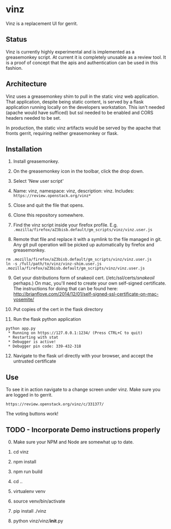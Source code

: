 vinz
====

Vinz is a replacement UI for gerrit.


Status
------

Vinz is currently highly experimental and is implemented as a greasemonkey script.
At current it is completely unusable as a review tool. It is a proof of concept that the apis and authentication can be used in this fashion.



Architecture
------------

Vinz uses a greasemonkey shim to pull in the static vinz web application. That application, despite being static content, is served by a flask application running locally on the developers workstation. This isn't needed (apache would have sufficed) but ssl needed to be enabled and CORS headers needed to be set.

In production, the static vinz artifacts would be served by the apache that fronts gerrit, requiring neither greasemonkey or flask.


Installation
------------


1) Install greasemonkey.

2) On the greasemonkey icon in the toolbar, click the drop down.

3) Select 'New user script'

4) Name: vinz, namespace: vinz, description: vinz. Includes:   ``https://review.openstack.org/vinz*  ``

5) Close and quit the file that opens.

6) Clone this repository somewhere.

7) Find the vinz script inside your firefox profile. E.g. ``.mozilla/firefox/aZ3bisb.default/gm_scripts/vinz/vinz.user.js``

8) Remote that file and replace it with a symlink to the file managed in git. Any git pull operation will be picked up automatically by firefox and greasemonkey.

```
rm .mozilla/firefox/aZ3bisb.default/gm_scripts/vinz/vinz.user.js
ln -s /full/path/to/vinz/vinz-shim.user.js .mozilla/firefox/aZ3bisb.default/gm_scripts/vinz/vinz.user.js
```

9) Get your distributions form of snakeoil cert. (/etc/ssl/certs/*snakeoil* perhaps.) On mac, you'll need to create your own self-signed certificate. The instructions for doing that can be found here: http://brianflove.com/2014/12/01/self-signed-ssl-certificate-on-mac-yosemite/

10) Put copies of the cert in the flask directory

11) Run the flask python application

```
python app.py
 * Running on https://127.0.0.1:1234/ (Press CTRL+C to quit)
 * Restarting with stat
 * Debugger is active!
 * Debugger pin code: 339-432-318

```

12) Navigate to the flask url directly with your browser, and accept the untrusted certificate



Use
---


To see it in action navigate to a change screen under vinz.
Make sure you are logged in to gerrit.

```
https://review.openstack.org/vinz/c/331377/
```

The voting buttons work!



TODO - Incorporate Demo instructions properly
---------------------------------------------
0) Make sure your NPM and Node are somewhat up to date.

1) cd vinz

2) npm install

3) npm run build

4) cd ..

5) virtualenv venv

6) source venv/bin/activate

7) pip install ./vinz

8) python vinz/vinz/__init__.py 
